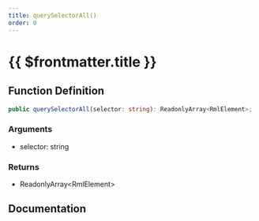 ```yaml
---
title: querySelectorAll()
order: 0
---
```


# {{ $frontmatter.title }}

<!--@include: ./querySelectorAll_partial_header.md-->

## Function Definition

```ts
public querySelectorAll(selector: string): ReadonlyArray<RmlElement>;
```

### Arguments

* selector: string

### Returns

* ReadonlyArray\<RmlElement\>

## Documentation

<!--@include: ./querySelectorAll_partial_footer.md-->
